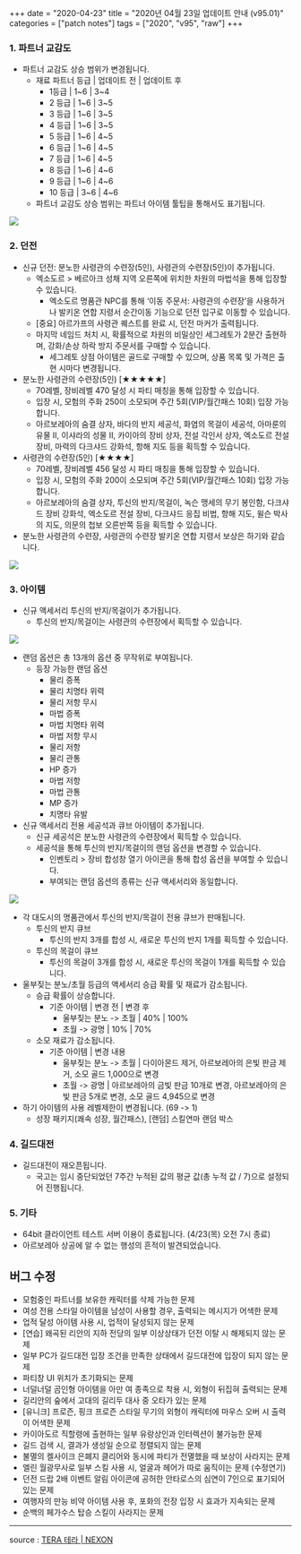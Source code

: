 +++
date = "2020-04-23"
title = "2020년 04월 23일 업데이트 안내 (v95.01)"
categories = ["patch notes"]
tags = ["2020", "v95", "raw"]
+++

### 1. 파트너 교감도
- 파트너 교감도 상승 범위가 변경됩니다.
  - 재료 파트너 등급 | 업데이트 전 | 업데이트 후
    - 1등급 | 1~6 | 3~4
    - 2 등급 | 1~6 | 3~5
    - 3 등급 | 1~6 | 3~5
    - 4 등급 | 1~6 | 3~5
    - 5 등급 | 1~6 | 4~5
    - 6 등급 | 1~6 | 4~5
    - 7 등급 | 1~6 | 4~5
    - 8 등급 | 1~6 | 4~6
    - 9 등급 | 1~6 | 4~6
    - 10 등급 | 3~6 | 4~6
  - 파트너 교감도 상승 범위는 파트너 아이템 툴팁을 통해서도 표기됩니다.

![](/images/patch/v95-01_1.png)

### 2. 던전
- 신규 던전: 분노한 사령관의 수련장(5인), 사령관의 수련장(5인)이 추가됩니다.
  - 엑소도르 > 베르아크 성채 지역 오른쪽에 위치한 차원의 마법석을 통해 입장할 수 있습니다.
    - 엑소도르 명품관 NPC를 통해 ‘이동 주문서: 사령관의 수련장’을 사용하거나 발키온 연합 지령서 순간이동 기능으로 던전 입구로 이동할 수 있습니다.
  - [중요] 아르가프의 사령관 퀘스트를 완료 시, 던전 마커가 출력됩니다.
  - 마지막 네임드 처치 시, 확률적으로 차원의 비밀상인 세그레토가 2분간 출현하며, 강화/손상 하락 방지 주문서를 구매할 수 있습니다.
    - 세그레토 상점 아이템은 골드로 구매할 수 있으며, 상품 목록 및 가격은 출현 시마다 변경됩니다.
- 분노한 사령관의 수련장(5인) [★★★★★]
  - 70레벨, 장비레벨 470 달성 시 파티 매칭을 통해 입장할 수 있습니다.
  - 입장 시, 모험의 주화 250이 소모되며 주간 5회(VIP/월간패스 10회) 입장 가능합니다.
  - 아르보레아의 숨결 상자, 바다의 반지 세공석, 화염의 목걸이 세공석, 아마룬의 유물 II, 이샤라의 성물 II, 카이아의 장비 상자, 전설 각인서 상자, 엑소도르 전설 장비, 마력의 다크샤드 강화석, 항해 지도 등을 획득할 수 있습니다.
- 사령관의 수련장(5인) [★★★★]
  - 70레벨, 장비레벨 456 달성 시 파티 매칭을 통해 입장할 수 있습니다.
  - 입장 시, 모험의 주화 200이 소모되며 주간 5회(VIP/월간패스 10회) 입장 가능합니다.
  - 아르보레아의 숨결 상자, 투신의 반지/목걸이, 녹슨 맹세의 무기 봉인함, 다크샤드 장비 강화석, 엑소도르 전설 장비, 다크샤드 응집 비법, 항해 지도, 윌슨 박사의 지도, 의문의 첩보 오른반쪽 등을 획득할 수 있습니다.
- 분노한 사령관의 수련장, 사령관의 수련장 발키온 연합 지령서 보상은 하기와 같습니다.

![](/images/patch/v95-01_2.png)

### 3. 아이템
- 신규 액세서리 투신의 반지/목걸이가 추가됩니다.
  - 투신의 반지/목걸이는 사령관의 수련장에서 획득할 수 있습니다.

![](/images/patch/v95-01_3.png)

  - 랜덤 옵션은 총 13개의 옵션 중 무작위로 부여됩니다.
    - 등장 가능한 랜덤 옵션
      - 물리 증폭
      - 물리 치명타 위력
      - 물리 저항 무시
      - 마법 증폭
      - 마법 치명타 위력
      - 마법 저항 무시
      - 물리 저항
      - 물리 관통
      - HP 증가
      - 마법 저항
      - 마법 관통
      - MP 증가
      - 치명타 유발
- 신규 액세서리 전용 세공석과 큐브 아이템이 추가됩니다.
  - 신규 세공석은 분노한 사령관의 수련장에서 획득할 수 있습니다.
  - 세공석을 통해 투신의 반지/목걸이의 랜덤 옵션을 변경할 수 있습니다.
    - 인벤토리 > 장비 합성창 열기 아이콘을 통해 합성 옵션을 부여할 수 있습니다.
    - 부여되는 랜덤 옵션의 종류는 신규 액세서리와 동일합니다.

![](/images/patch/v95-01_4.png)

- 각 대도시의 명품관에서 투신의 반지/목걸이 전용 큐브가 판매됩니다.
  - 투신의 반지 큐브
    - 투신의 반지 3개를 합성 시, 새로운 투신의 반지 1개를 획득할 수 있습니다.
  - 투신의 목걸이 큐브
    - 투신의 목걸이 3개를 합성 시, 새로운 투신의 목걸이 1개를 획득할 수 있습니다.
- 울부짖는 분노/초월 등급의 액세서리 승급 확률 및 재료가 감소됩니다.
  - 승급 확률이 상승합니다.
    - 기준 아이템 | 변경 전 | 변경 후
      - 울부짖는 분노 -> 초월 | 40% | 100%
      - 초월 -> 광명 | 10% | 70%
  - 소모 재료가 감소됩니다.
    - 기준 아이템 | 변경 내용
      - 울부짖는 분노 -> 초월 | 다이아몬드 제거, 아르보레아의 은빛 판금 제거, 소모 골드 1,000으로 변경
      - 초월 -> 광명 | 아르보레아의 금빛 판금 10개로 변경, 아르보레아의 은빛 판금 5개로 변경, 소모 골드 4,945으로 변경
- 하기 아이템의 사용 레벨제한이 변경됩니다. (69 -> 1)
  - 성장 패키지(쾌속 성장, 월간패스), [랜덤] 스킬연마 랜덤 박스
 
### 4. 길드대전
- 길드대전이 재오픈됩니다.
  - 국고는 임시 중단되었던 7주간 누적된 값의 평균 값(총 누적 값 / 7)으로 설정되어 진행됩니다.

### 5. 기타
- 64bit 클라이언트 테스트 서버 이용이 종료됩니다. (4/23(목) 오전 7시 종료)
- 아르보레아 상공에 알 수 없는 행성의 흔적이 발견되었습니다.

## 버그 수정

- 모험중인 파트너를 보유한 캐릭터를 삭제 가능한 문제
- 여성 전용 스타일 아이템을 남성이 사용할 경우, 출력되는 메시지가 어색한 문제
- 업적 달성 아이템 사용 시, 업적이 달성되지 않는 문제
- [연습] 왜곡된 리안의 지하 전당의 일부 이상상태가 던전 이탈 시 해제되지 않는 문제
- 일부 PC가 길드대전 입장 조건을 만족한 상태에서 길드대전에 입장이 되지 않는 문제
- 파티창 UI 위치가 초기화되는 문제
- 너덜너덜 곰인형 아이템을 아만 여 종족으로 착용 시, 외형이 뒤집혀 출력되는 문제
- 길리안의 숲에서 고대의 길리두 대사 중 오타가 있는 문제
- [유니크] 프로즌, 핑크 프로즌 스타일 무기의 외형이 캐릭터에 마우스 오버 시 출력이 어색한 문제
- 카이아도르 직할령에 출현하는 일부 유랑상인과 인터렉션이 불가능한 문제
- 길드 검색 시, 결과가 생성일 순으로 정렬되지 않는 문제
- 불멸의 켈사이크 은폐지 클리어와 동시에 파티가 전멸했을 때 보상이 사라지는 문제
- 엘린 월광무사로 일부 스킬 사용 시, 얼굴과 헤어가 따로 움직이는 문제 (수정연기)
- 던전 드랍 2배 이벤트 알림 아이콘에 공허한 안타로스의 심연이 7인으로 표기되어 있는 문제
- 여행자의 만능 비약 아이템 사용 후, 포화의 전장 입장 시 효과가 지속되는 문제
- 순백의 페가수스 탑승 스킬이 사라지는 문제

----

source : [TERA 테라 | NEXON](http://tera.nexon.com/news/update/view.aspx?n4articlesn=435)
